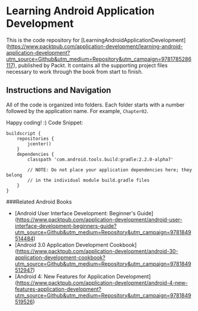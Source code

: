 # Learning Android Application Development

This is the code repository for [LearningAndroidApplicationDevelopment]
(https://www.packtpub.com/application-development/learning-android-application-development?utm_source=Github&utm_medium=Repository&utm_campaign=9781785286117), published by Packt. It contains all the supporting project files necessary to work through the book from start to finish.


## Instructions and Navigation

All of the code is organized into folders. Each folder starts with a number followed by the application name. For example, `Chapter02`.

Happy coding! :)
Code Snippet:
```
buildscript {
    repositories {
        jcenter()
    }
    dependencies {
        classpath 'com.android.tools.build:gradle:2.2.0-alpha7'

        // NOTE: Do not place your application dependencies here; they belong
        // in the individual module build.gradle files
    }
}
```

###Related Android Books

* [Android User Interface Development: Beginner's Guide] (https://www.packtpub.com/application-development/android-user-interface-development-beginners-guide?utm_source=Github&utm_medium=Repository&utm_campaign=9781849514484)
* [Android 3.0 Application Development Cookbook] (https://www.packtpub.com/application-development/android-30-application-development-cookbook?utm_source=Github&utm_medium=Repository&utm_campaign=9781849512947)
* [Android 4: New Features for Application Development] (https://www.packtpub.com/application-development/android-4-new-features-application-development?utm_source=Github&utm_medium=Repository&utm_campaign=9781849519526)

